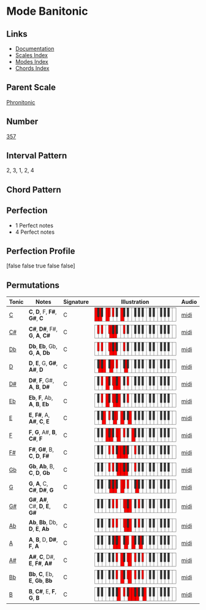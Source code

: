 # Mode Banitonic

## Links

- [Documentation](index.md)
- [Scales Index](Scales.md)
- [Modes Index](Modes.md)
- [Chords Index](Chords.md)

## Parent Scale

[Phronitonic](ScalePhronitonic.md)

## Number

[357](https://ianring.com/musictheory/scales/357)

## Interval Pattern

2, 3, 1, 2, 4

## Chord Pattern



## Perfection

- 1 Perfect notes
- 4 Perfect notes

## Perfection Profile

[false false true false false]

## Permutations

| Tonic | Notes | Signature | Illustration | Audio |
|-------|-------|-----------|--------------|-------|
| [C](ModeCNaturalBanitonic.md) | **C**, **D**, F, **F#**, **G#**, **C** | C | ![CNaturalBanitonic](ModeCNaturalBanitonic.png) | [midi](https://github.com/edipermadi/music/blob/main/docs/ModeCNaturalBanitonic.mid?raw=true) |
| [C#](ModeCSharpBanitonic.md) | **C#**, **D#**, F#, **G**, **A**, **C#** | C | ![CSharpBanitonic](ModeCSharpBanitonic.png) | [midi](https://github.com/edipermadi/music/blob/main/docs/ModeCSharpBanitonic.mid?raw=true) |
| [Db](ModeDFlatBanitonic.md) | **Db**, **Eb**, Gb, **G**, **A**, **Db** | C | ![DFlatBanitonic](ModeDFlatBanitonic.png) | [midi](https://github.com/edipermadi/music/blob/main/docs/ModeDFlatBanitonic.mid?raw=true) |
| [D](ModeDNaturalBanitonic.md) | **D**, **E**, G, **G#**, **A#**, **D** | C | ![DNaturalBanitonic](ModeDNaturalBanitonic.png) | [midi](https://github.com/edipermadi/music/blob/main/docs/ModeDNaturalBanitonic.mid?raw=true) |
| [D#](ModeDSharpBanitonic.md) | **D#**, **F**, G#, **A**, **B**, **D#** | C | ![DSharpBanitonic](ModeDSharpBanitonic.png) | [midi](https://github.com/edipermadi/music/blob/main/docs/ModeDSharpBanitonic.mid?raw=true) |
| [Eb](ModeEFlatBanitonic.md) | **Eb**, **F**, Ab, **A**, **B**, **Eb** | C | ![EFlatBanitonic](ModeEFlatBanitonic.png) | [midi](https://github.com/edipermadi/music/blob/main/docs/ModeEFlatBanitonic.mid?raw=true) |
| [E](ModeENaturalBanitonic.md) | **E**, **F#**, A, **A#**, **C**, **E** | C | ![ENaturalBanitonic](ModeENaturalBanitonic.png) | [midi](https://github.com/edipermadi/music/blob/main/docs/ModeENaturalBanitonic.mid?raw=true) |
| [F](ModeFNaturalBanitonic.md) | **F**, **G**, A#, **B**, **C#**, **F** | C | ![FNaturalBanitonic](ModeFNaturalBanitonic.png) | [midi](https://github.com/edipermadi/music/blob/main/docs/ModeFNaturalBanitonic.mid?raw=true) |
| [F#](ModeFSharpBanitonic.md) | **F#**, **G#**, B, **C**, **D**, **F#** | C | ![FSharpBanitonic](ModeFSharpBanitonic.png) | [midi](https://github.com/edipermadi/music/blob/main/docs/ModeFSharpBanitonic.mid?raw=true) |
| [Gb](ModeGFlatBanitonic.md) | **Gb**, **Ab**, B, **C**, **D**, **Gb** | C | ![GFlatBanitonic](ModeGFlatBanitonic.png) | [midi](https://github.com/edipermadi/music/blob/main/docs/ModeGFlatBanitonic.mid?raw=true) |
| [G](ModeGNaturalBanitonic.md) | **G**, **A**, C, **C#**, **D#**, **G** | C | ![GNaturalBanitonic](ModeGNaturalBanitonic.png) | [midi](https://github.com/edipermadi/music/blob/main/docs/ModeGNaturalBanitonic.mid?raw=true) |
| [G#](ModeGSharpBanitonic.md) | **G#**, **A#**, C#, **D**, **E**, **G#** | C | ![GSharpBanitonic](ModeGSharpBanitonic.png) | [midi](https://github.com/edipermadi/music/blob/main/docs/ModeGSharpBanitonic.mid?raw=true) |
| [Ab](ModeAFlatBanitonic.md) | **Ab**, **Bb**, Db, **D**, **E**, **Ab** | C | ![AFlatBanitonic](ModeAFlatBanitonic.png) | [midi](https://github.com/edipermadi/music/blob/main/docs/ModeAFlatBanitonic.mid?raw=true) |
| [A](ModeANaturalBanitonic.md) | **A**, **B**, D, **D#**, **F**, **A** | C | ![ANaturalBanitonic](ModeANaturalBanitonic.png) | [midi](https://github.com/edipermadi/music/blob/main/docs/ModeANaturalBanitonic.mid?raw=true) |
| [A#](ModeASharpBanitonic.md) | **A#**, **C**, D#, **E**, **F#**, **A#** | C | ![ASharpBanitonic](ModeASharpBanitonic.png) | [midi](https://github.com/edipermadi/music/blob/main/docs/ModeASharpBanitonic.mid?raw=true) |
| [Bb](ModeBFlatBanitonic.md) | **Bb**, **C**, Eb, **E**, **Gb**, **Bb** | C | ![BFlatBanitonic](ModeBFlatBanitonic.png) | [midi](https://github.com/edipermadi/music/blob/main/docs/ModeBFlatBanitonic.mid?raw=true) |
| [B](ModeBNaturalBanitonic.md) | **B**, **C#**, E, **F**, **G**, **B** | C | ![BNaturalBanitonic](ModeBNaturalBanitonic.png) | [midi](https://github.com/edipermadi/music/blob/main/docs/ModeBNaturalBanitonic.mid?raw=true) |
